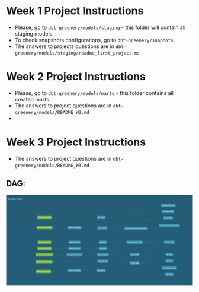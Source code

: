 
# Week 1 Project Instructions
- Please, go to `dbt-greenery/models/staging` - this folder will contain all staging models
- To check snapshots configurations, go to `dbt-greenery/snaphots`. 
- The answers to projects questions are in `dbt-greenery/models/staging/readme_first_project.md`


# Week 2 Project Instructions
- Please, go to `dbt-greenery/models/marts` - this folder contains all created marts
- The answers to project questions are in `dbt-greenery/models/README_W2.md`
- 
# Week 3 Project Instructions
- The answers to project questions are in `dbt-greenery/models/README_W3.md`
## DAG: 
![DAG](images/LineageGraphWeek2.png)
